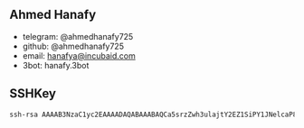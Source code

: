 ## Ahmed Hanafy

- telegram: @ahmedhanafy725
- github: @ahmedhanafy725
- email: hanafya@incubaid.com
- 3bot: hanafy.3bot

## SSHKey

```bash
ssh-rsa AAAAB3NzaC1yc2EAAAADAQABAAABAQCa5srzZwh3ulajtY2EZ1SiPY1JNelcaP8O/FZqrnJi6OxAPijl0KzoNrzgemqxhAS/eIglBYbgQuw/Po15MtdMgXmfrtNgrZjQQtLxGFz5KmUbzawPGI7iRkN40LEo0y0hcGLV1G+YiNO+3YU7K5I+gos+04OUJe4HYjcp92nAEviqxa40po2f67KgP5xrZxaOpELZA/hIf1wCzCyTsdvu3k+hw1QlSTIso6WTcUw7LLssvxAs7JZ31kgx+L740xQJWsiVv/go3td0GuETfRSbfjBtOD/wIEHG5UtazOrR+8ukotqQ/ERWuyx1abaEKwro3fLunmjhfgDbnJYy7As1 ahmed@ahmed-Inspiron-3576
```

